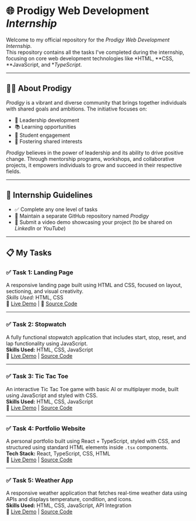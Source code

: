 # 🌐 Prodigy Web Development *Internship*

Welcome to my official repository for the *Prodigy Web Development Internship*.  
This repository contains all the tasks I've completed during the internship, focusing on core web development technologies like *HTML, **CSS, **JavaScript, and **TypeScript*.

---

## 👨‍🏫 About Prodigy

*Prodigy* is a vibrant and diverse community that brings together individuals with shared goals and ambitions. The initiative focuses on:

- 🚀 Leadership development  
- 📚 Learning opportunities  
- 🤝 Student engagement  
- 🌱 Fostering shared interests

*Prodigy* believes in the power of leadership and its ability to drive positive change. Through mentorship programs, workshops, and collaborative projects, it empowers individuals to grow and succeed in their respective fields.

---

## 📌 Internship Guidelines

- ✅ Complete any one level of tasks  
- 📁 Maintain a separate GitHub repository named *Prodigy*  
- 🎥 Submit a video demo showcasing your project (to be shared on *LinkedIn* or *YouTube*)

---

## 📋 My Tasks

### ✅ Task 1: Landing Page

A responsive landing page built using HTML and CSS, focused on layout, sectioning, and visual creativity.  
*Skills Used:* HTML, CSS  
🔗 [Live Demo](#) | 📂 [Source Code](https://github.com/Nancy6394/PRODIGY/tree/0cd66f553560ee28606228871031d19dc9991911/Task%201%20Landing%20Page)

---

### ✅ Task 2: Stopwatch

A fully functional stopwatch application that includes start, stop, reset, and lap functionality using JavaScript.  
**Skills Used:** HTML, CSS, JavaScript  
🔗 [Live Demo](#) | [Source Code](https://github.com/Nancy6394/PRODIGY/tree/d4c965a87ac230f141070be831cfd3376e14bb16/Task%202%20Stopwatch)

---

### ✅ Task 3: Tic Tac Toe

An interactive Tic Tac Toe game with basic AI or multiplayer mode, built using JavaScript and styled with CSS.  
**Skills Used:** HTML, CSS, JavaScript  
🔗 [Live Demo](#) | [Source Code](https://github.com/Nancy6394/PRODIGY/tree/d4c965a87ac230f141070be831cfd3376e14bb16/Task%203%20Tic-Tac-Teo)

---

### ✅ Task 4: Portfolio Website

A personal portfolio built using React + TypeScript, styled with CSS, and structured using standard HTML elements inside `.tsx` components.  
**Tech Stack:** React, TypeScript, CSS, HTML  
🔗 [Live Demo](#) | [Source Code](https://github.com/Nancy6394/PRODIGY/tree/e0b368386bea26c1e56a6b6ebdf5b44fccc2f039/Task%204%20Personal%20portfolio%20website)

---

### ✅ Task 5: Weather App

A responsive weather application that fetches real-time weather data using APIs and displays temperature, condition, and icons.  
**Skills Used:** HTML, CSS, JavaScript, API Integration  
🔗 [Live Demo](#) | [Source Code](https://github.com/Nancy6394/PRODIGY/tree/5efef813adc11293afc645eaaf76ec0ac668ec7d/Task%205%20Weather%20App)



